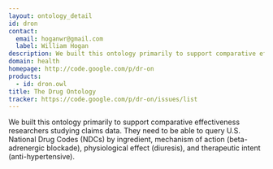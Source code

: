 ```yaml
---
layout: ontology_detail
id: dron
contact: 
  email: hoganwr@gmail.com
  label: William Hogan
description: We built this ontology primarily to support comparative effectiveness researchers studying claims data. They need to be able to query U.S. National Drug Codes (NDCs) by ingredient, mechanism of action (beta-adrenergic blockade), physiological effect (diuresis), and therapeutic intent (anti-hypertensive).
domain: health
homepage: http://code.google.com/p/dr-on
products: 
  - id: dron.owl
title: The Drug Ontology
tracker: https://code.google.com/p/dr-on/issues/list
---
```


We built this ontology primarily to support comparative effectiveness researchers studying claims data. They need to be able to query U.S. National Drug Codes (NDCs) by ingredient, mechanism of action (beta-adrenergic blockade), physiological effect (diuresis), and therapeutic intent (anti-hypertensive).